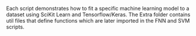Each script demonstrates how to fit a specific machine learning model to a dataset using SciKit Learn and Tensorflow/Keras. The Extra 
folder contains util files that define functions which are later imported in the FNN and SVM scripts. 
